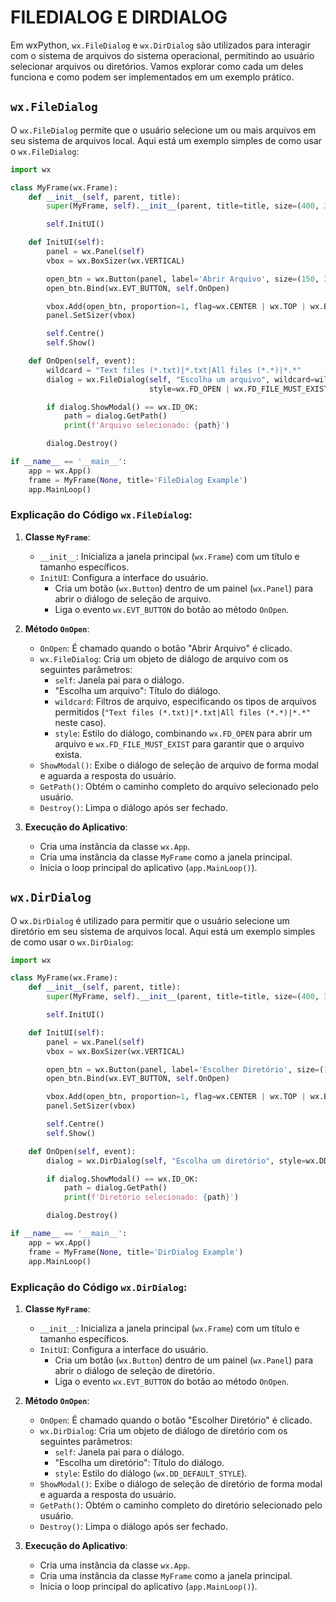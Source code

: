 # FILEDIALOG E DIRDIALOG
Em wxPython, `wx.FileDialog` e `wx.DirDialog` são utilizados para interagir com o sistema de arquivos do sistema operacional, permitindo ao usuário selecionar arquivos ou diretórios. Vamos explorar como cada um deles funciona e como podem ser implementados em um exemplo prático.

## `wx.FileDialog`
O `wx.FileDialog` permite que o usuário selecione um ou mais arquivos em seu sistema de arquivos local. Aqui está um exemplo simples de como usar o `wx.FileDialog`:

```python
import wx

class MyFrame(wx.Frame):
    def __init__(self, parent, title):
        super(MyFrame, self).__init__(parent, title=title, size=(400, 300))

        self.InitUI()

    def InitUI(self):
        panel = wx.Panel(self)
        vbox = wx.BoxSizer(wx.VERTICAL)

        open_btn = wx.Button(panel, label='Abrir Arquivo', size=(150, 30))
        open_btn.Bind(wx.EVT_BUTTON, self.OnOpen)

        vbox.Add(open_btn, proportion=1, flag=wx.CENTER | wx.TOP | wx.BOTTOM, border=20)
        panel.SetSizer(vbox)

        self.Centre()
        self.Show()

    def OnOpen(self, event):
        wildcard = "Text files (*.txt)|*.txt|All files (*.*)|*.*"
        dialog = wx.FileDialog(self, "Escolha um arquivo", wildcard=wildcard,
                               style=wx.FD_OPEN | wx.FD_FILE_MUST_EXIST)

        if dialog.ShowModal() == wx.ID_OK:
            path = dialog.GetPath()
            print(f'Arquivo selecionado: {path}')

        dialog.Destroy()

if __name__ == '__main__':
    app = wx.App()
    frame = MyFrame(None, title='FileDialog Example')
    app.MainLoop()
```

### Explicação do Código `wx.FileDialog`:
1. **Classe `MyFrame`**:
   - `__init__`: Inicializa a janela principal (`wx.Frame`) com um título e tamanho específicos.
   - `InitUI`: Configura a interface do usuário.
     - Cria um botão (`wx.Button`) dentro de um painel (`wx.Panel`) para abrir o diálogo de seleção de arquivo.
     - Liga o evento `wx.EVT_BUTTON` do botão ao método `OnOpen`.

2. **Método `OnOpen`**:
   - `OnOpen`: É chamado quando o botão "Abrir Arquivo" é clicado.
   - `wx.FileDialog`: Cria um objeto de diálogo de arquivo com os seguintes parâmetros:
     - `self`: Janela pai para o diálogo.
     - "Escolha um arquivo": Título do diálogo.
     - `wildcard`: Filtros de arquivo, especificando os tipos de arquivos permitidos (`"Text files (*.txt)|*.txt|All files (*.*)|*.*"` neste caso).
     - `style`: Estilo do diálogo, combinando `wx.FD_OPEN` para abrir um arquivo e `wx.FD_FILE_MUST_EXIST` para garantir que o arquivo exista.
   - `ShowModal()`: Exibe o diálogo de seleção de arquivo de forma modal e aguarda a resposta do usuário.
   - `GetPath()`: Obtém o caminho completo do arquivo selecionado pelo usuário.
   - `Destroy()`: Limpa o diálogo após ser fechado.

3. **Execução do Aplicativo**:
   - Cria uma instância da classe `wx.App`.
   - Cria uma instância da classe `MyFrame` como a janela principal.
   - Inicia o loop principal do aplicativo (`app.MainLoop()`).

## `wx.DirDialog`
O `wx.DirDialog` é utilizado para permitir que o usuário selecione um diretório em seu sistema de arquivos local. Aqui está um exemplo simples de como usar o `wx.DirDialog`:

```python
import wx

class MyFrame(wx.Frame):
    def __init__(self, parent, title):
        super(MyFrame, self).__init__(parent, title=title, size=(400, 300))

        self.InitUI()

    def InitUI(self):
        panel = wx.Panel(self)
        vbox = wx.BoxSizer(wx.VERTICAL)

        open_btn = wx.Button(panel, label='Escolher Diretório', size=(150, 30))
        open_btn.Bind(wx.EVT_BUTTON, self.OnOpen)

        vbox.Add(open_btn, proportion=1, flag=wx.CENTER | wx.TOP | wx.BOTTOM, border=20)
        panel.SetSizer(vbox)

        self.Centre()
        self.Show()

    def OnOpen(self, event):
        dialog = wx.DirDialog(self, "Escolha um diretório", style=wx.DD_DEFAULT_STYLE)

        if dialog.ShowModal() == wx.ID_OK:
            path = dialog.GetPath()
            print(f'Diretório selecionado: {path}')

        dialog.Destroy()

if __name__ == '__main__':
    app = wx.App()
    frame = MyFrame(None, title='DirDialog Example')
    app.MainLoop()
```

### Explicação do Código `wx.DirDialog`:
1. **Classe `MyFrame`**:
   - `__init__`: Inicializa a janela principal (`wx.Frame`) com um título e tamanho específicos.
   - `InitUI`: Configura a interface do usuário.
     - Cria um botão (`wx.Button`) dentro de um painel (`wx.Panel`) para abrir o diálogo de seleção de diretório.
     - Liga o evento `wx.EVT_BUTTON` do botão ao método `OnOpen`.

2. **Método `OnOpen`**:
   - `OnOpen`: É chamado quando o botão "Escolher Diretório" é clicado.
   - `wx.DirDialog`: Cria um objeto de diálogo de diretório com os seguintes parâmetros:
     - `self`: Janela pai para o diálogo.
     - "Escolha um diretório": Título do diálogo.
     - `style`: Estilo do diálogo (`wx.DD_DEFAULT_STYLE`).
   - `ShowModal()`: Exibe o diálogo de seleção de diretório de forma modal e aguarda a resposta do usuário.
   - `GetPath()`: Obtém o caminho completo do diretório selecionado pelo usuário.
   - `Destroy()`: Limpa o diálogo após ser fechado.

3. **Execução do Aplicativo**:
   - Cria uma instância da classe `wx.App`.
   - Cria uma instância da classe `MyFrame` como a janela principal.
   - Inicia o loop principal do aplicativo (`app.MainLoop()`).

